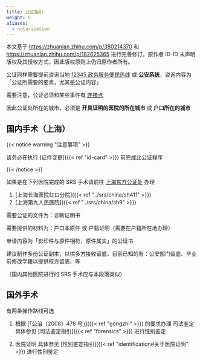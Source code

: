 ```yaml
---
title: 公证指引
weight: 5
aliases:
  - notarization
---
```


本文基于 <https://zhuanlan.zhihu.com/p/380214370> 和 <https://zhuanlan.zhihu.com/p/182625365> 进行完善修订，原作者 ID-ID 未声明版权及其授权方式，因此版权原则上仍归原作者所有。

公证同样需要提前咨询当地 [12345 政务服务便民热线][12345] 或 **公安系统**，咨询内容为「公证所需要的要素，尤其是公证内容」

需要注意，公证必须和某些事件有 [连接点](https://baike.baidu.com/item/连接点)

因此公证处所在的城市，必须是 **开具证明的医院的所在城市** 或 **户口所在的城市**

[12345]: https://baike.baidu.com/item/12345

## 国内手术（上海）

{{< notice warning "注意事项" >}}

请务必在执行 [证件变更]({{< ref "id-card" >}}) 前完成此公证程序

{{< /notice >}}

如果是在下列医院完成的 SRS 手术请前往 [上海东方公证处](https://amap.com/place/B0FFGY5EOR) 办理

1. [上海长海医院虹口分院]({{< ref "../srs/china/sh411" >}})
1. [上海第九人民医院]({{< ref "../srs/china/sh9" >}})

需要公证的文件为：诊断证明书

需要提供的材料为：户口本原件 或 户籍证明（需要在户籍所在地办理）

申请内容为「影印件与原件相符，原件属实」的公证书

建议制作多份公证副本，以供多方接收留底，目前已知的有：公安部门留底、毕业前修改学籍以提供校方留底、等

（国内其他医院进行的 SRS 手术应与本段落类似）

## 国外手术

有两条操作路线可选

1. 根据 [「公治〔2008〕478 号」]({{< ref "gongzhi" >}}) 的要求办理 司法鉴定
   具体参见 [司法鉴定指引]({{< ref "forensics" >}}) 进行性别鉴定

1. 医院证明
   具体参见 [性別鉴定指引]({{< ref "identification#关于医院证明" >}}) 进行性别鉴定
